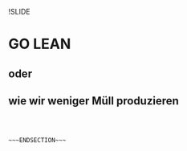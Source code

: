 !SLIDE

# GO LEAN #
## oder ##
## wie wir weniger Müll produzieren ##

~~~SECTION:notes~~~



~~~ENDSECTION~~~